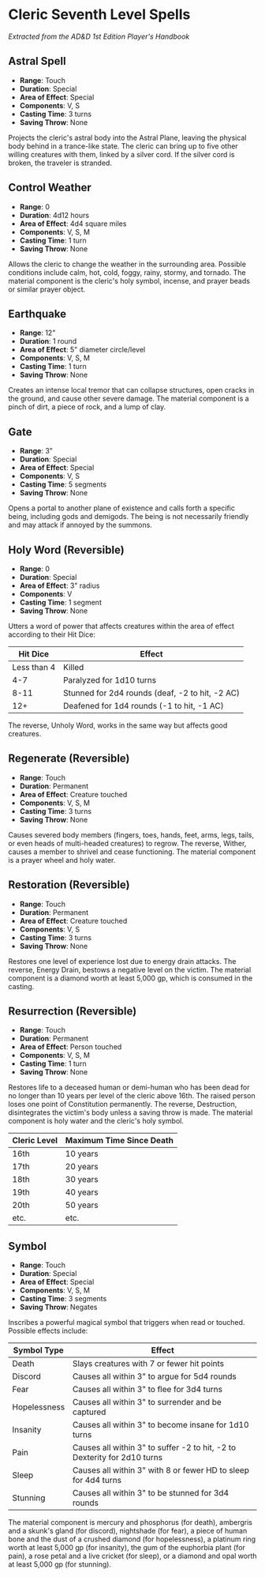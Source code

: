 # Cleric Seventh Level Spells

*Extracted from the AD&D 1st Edition Player's Handbook*

## Astral Spell
- **Range**: Touch
- **Duration**: Special
- **Area of Effect**: Special
- **Components**: V, S
- **Casting Time**: 3 turns
- **Saving Throw**: None

Projects the cleric's astral body into the Astral Plane, leaving the physical body behind in a trance-like state. The cleric can bring up to five other willing creatures with them, linked by a silver cord. If the silver cord is broken, the traveler is stranded.

## Control Weather
- **Range**: 0
- **Duration**: 4d12 hours
- **Area of Effect**: 4d4 square miles
- **Components**: V, S, M
- **Casting Time**: 1 turn
- **Saving Throw**: None

Allows the cleric to change the weather in the surrounding area. Possible conditions include calm, hot, cold, foggy, rainy, stormy, and tornado. The material component is the cleric's holy symbol, incense, and prayer beads or similar prayer object.

## Earthquake
- **Range**: 12"
- **Duration**: 1 round
- **Area of Effect**: 5" diameter circle/level
- **Components**: V, S, M
- **Casting Time**: 1 turn
- **Saving Throw**: None

Creates an intense local tremor that can collapse structures, open cracks in the ground, and cause other severe damage. The material component is a pinch of dirt, a piece of rock, and a lump of clay.

## Gate
- **Range**: 3"
- **Duration**: Special
- **Area of Effect**: Special
- **Components**: V, S
- **Casting Time**: 5 segments
- **Saving Throw**: None

Opens a portal to another plane of existence and calls forth a specific being, including gods and demigods. The being is not necessarily friendly and may attack if annoyed by the summons.

## Holy Word (Reversible)
- **Range**: 0
- **Duration**: Special
- **Area of Effect**: 3" radius
- **Components**: V
- **Casting Time**: 1 segment
- **Saving Throw**: None

Utters a word of power that affects creatures within the area of effect according to their Hit Dice:

| Hit Dice | Effect                                      |
|----------|---------------------------------------------|
| Less than 4 | Killed                                   |
| 4-7      | Paralyzed for 1d10 turns                    |
| 8-11     | Stunned for 2d4 rounds (deaf, -2 to hit, -2 AC) |
| 12+      | Deafened for 1d4 rounds (-1 to hit, -1 AC)  |

The reverse, Unholy Word, works in the same way but affects good creatures.

## Regenerate (Reversible)
- **Range**: Touch
- **Duration**: Permanent
- **Area of Effect**: Creature touched
- **Components**: V, S, M
- **Casting Time**: 3 turns
- **Saving Throw**: None

Causes severed body members (fingers, toes, hands, feet, arms, legs, tails, or even heads of multi-headed creatures) to regrow. The reverse, Wither, causes a member to shrivel and cease functioning. The material component is a prayer wheel and holy water.

## Restoration (Reversible)
- **Range**: Touch
- **Duration**: Permanent
- **Area of Effect**: Creature touched
- **Components**: V, S
- **Casting Time**: 3 turns
- **Saving Throw**: None

Restores one level of experience lost due to energy drain attacks. The reverse, Energy Drain, bestows a negative level on the victim. The material component is a diamond worth at least 5,000 gp, which is consumed in the casting.

## Resurrection (Reversible)
- **Range**: Touch
- **Duration**: Permanent
- **Area of Effect**: Person touched
- **Components**: V, S, M
- **Casting Time**: 1 turn
- **Saving Throw**: None

Restores life to a deceased human or demi-human who has been dead for no longer than 10 years per level of the cleric above 16th. The raised person loses one point of Constitution permanently. The reverse, Destruction, disintegrates the victim's body unless a saving throw is made. The material component is holy water and the cleric's holy symbol.

| Cleric Level | Maximum Time Since Death |
|--------------|--------------------------|
| 16th         | 10 years                 |
| 17th         | 20 years                 |
| 18th         | 30 years                 |
| 19th         | 40 years                 |
| 20th         | 50 years                 |
| etc.         | etc.                     |

## Symbol
- **Range**: Touch
- **Duration**: Special
- **Area of Effect**: Special
- **Components**: V, S, M
- **Casting Time**: 3 segments
- **Saving Throw**: Negates

Inscribes a powerful magical symbol that triggers when read or touched. Possible effects include:

| Symbol Type | Effect                                      |
|-------------|---------------------------------------------|
| Death       | Slays creatures with 7 or fewer hit points  |
| Discord     | Causes all within 3" to argue for 5d4 rounds |
| Fear        | Causes all within 3" to flee for 3d4 turns  |
| Hopelessness| Causes all within 3" to surrender and be captured |
| Insanity    | Causes all within 3" to become insane for 1d10 turns |
| Pain        | Causes all within 3" to suffer -2 to hit, -2 to Dexterity for 2d10 turns |
| Sleep       | Causes all within 3" with 8 or fewer HD to sleep for 4d4 turns |
| Stunning    | Causes all within 3" to be stunned for 3d4 rounds |

The material component is mercury and phosphorus (for death), ambergris and a skunk's gland (for discord), nightshade (for fear), a piece of human bone and the dust of a crushed diamond (for hopelessness), a platinum ring worth at least 5,000 gp (for insanity), the gum of the euphorbia plant (for pain), a rose petal and a live cricket (for sleep), or a diamond and opal worth at least 5,000 gp (for stunning).
